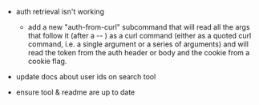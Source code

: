 - auth retrieval isn't working
  - add a new "auth-from-curl" subcommand that will read all the args that follow it (after a -- ) as a curl command (either as a quoted curl command, i.e. a single argument or a series of arguments) and will read the token from the auth header or body and the cookie from a cookie flag.

- update docs about user ids on search tool
- ensure tool & readme are up to date

